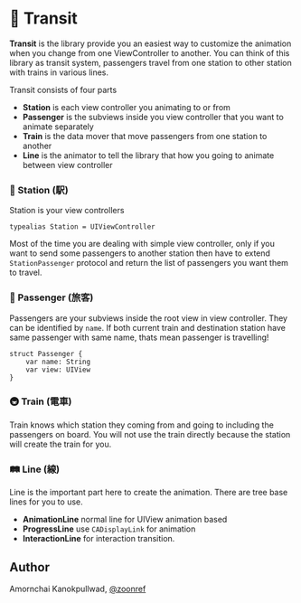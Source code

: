 # 🚃 Transit

**Transit** is the library provide you an easiest way to customize the animation when you change from one ViewController to another. You can think of this library as transit system, passengers travel from one station to other station with trains in various lines.

Transit consists of four parts
- **Station** is each view controller you animating to or from
- **Passenger** is the subviews inside you view controller that you want to animate separately
- **Train** is the data mover that move passengers from one station to another
- **Line** is the animator to tell the library that how you going to animate between view controller

### 🚉 Station (駅)
Station is your view controllers
```
typealias Station = UIViewController
```
Most of the time you are dealing with simple view controller, only if you want to send some passengers to another station then have to extend `StationPassenger` protocol and return the list of passengers you want them to travel.

### 👫 Passenger (旅客)
Passengers are your subviews inside the root view in view controller. They can be identified by `name`. If both current train and destination station have same passenger with same name, thats mean passenger is travelling!
```
struct Passenger {
    var name: String
    var view: UIView
}
```

### 🚇 Train (電車)
Train knows which station they coming from and going to including the passengers on board. You will not use the train directly because the station will create the train for you.

### 🛤 Line (線)
Line is the important part here to create the animation. There are tree base lines for you to use.
- **AnimationLine** normal line for UIView animation based
- **ProgressLine** use `CADisplayLink` for animation
- **InteractionLine** for interaction transition.

## Author
Amornchai Kanokpullwad, [@zoonref](https://twitter.com/zoonref)
